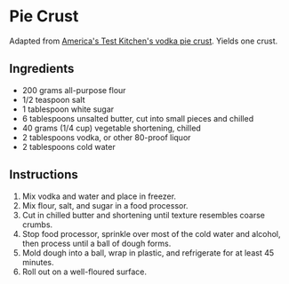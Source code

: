 # Pie Crust

Adapted from [America's Test Kitchen's vodka pie crust](http://cooking.nytimes.com/recipes/12852-christopher-kimballs-foolproof-pie-dough). Yields one crust.

## Ingredients

- 200 grams all-purpose flour
- 1/2 teaspoon salt
- 1 tablespoon white sugar
- 6 tablespoons unsalted butter, cut into small pieces and chilled
- 40 grams (1/4 cup) vegetable shortening, chilled
- 2 tablespoons vodka, or other 80-proof liquor
- 2 tablespoons cold water

## Instructions

1. Mix vodka and water and place in freezer.
2. Mix flour, salt, and sugar in a food processor.
3. Cut in chilled butter and shortening until texture resembles coarse crumbs.
4. Stop food processor, sprinkle over most of the cold water and alcohol, then process until a ball of dough forms.
5. Mold dough into a ball, wrap in plastic, and refrigerate for at least 45 minutes.
6. Roll out on a well-floured surface.
